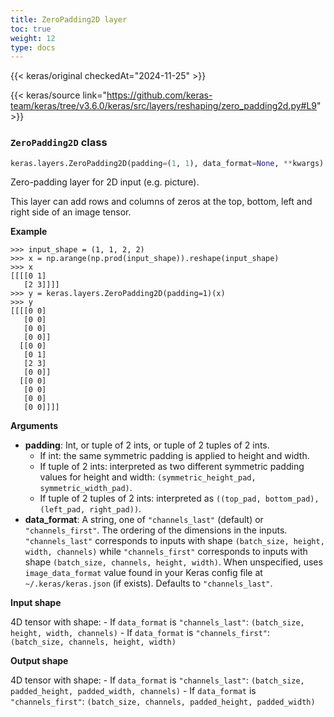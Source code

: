 ```yaml
---
title: ZeroPadding2D layer
toc: true
weight: 12
type: docs
---
```


{{< keras/original checkedAt="2024-11-25" >}}

{{< keras/source link="https://github.com/keras-team/keras/tree/v3.6.0/keras/src/layers/reshaping/zero_padding2d.py#L9" >}}

### `ZeroPadding2D` class

```python
keras.layers.ZeroPadding2D(padding=(1, 1), data_format=None, **kwargs)
```

Zero-padding layer for 2D input (e.g. picture).

This layer can add rows and columns of zeros at the top, bottom, left and right side of an image tensor.

**Example**

```console
>>> input_shape = (1, 1, 2, 2)
>>> x = np.arange(np.prod(input_shape)).reshape(input_shape)
>>> x
[[[[0 1]
   [2 3]]]]
>>> y = keras.layers.ZeroPadding2D(padding=1)(x)
>>> y
[[[[0 0]
   [0 0]
   [0 0]
   [0 0]]
  [[0 0]
   [0 1]
   [2 3]
   [0 0]]
  [[0 0]
   [0 0]
   [0 0]
   [0 0]]]]
```

**Arguments**

- **padding**: Int, or tuple of 2 ints, or tuple of 2 tuples of 2 ints.
  - If int: the same symmetric padding is applied to height and width.
  - If tuple of 2 ints: interpreted as two different symmetric padding values for height and width: `(symmetric_height_pad, symmetric_width_pad)`.
  - If tuple of 2 tuples of 2 ints: interpreted as `((top_pad, bottom_pad), (left_pad, right_pad))`.
- **data_format**: A string, one of `"channels_last"` (default) or `"channels_first"`. The ordering of the dimensions in the inputs. `"channels_last"` corresponds to inputs with shape `(batch_size, height, width, channels)` while `"channels_first"` corresponds to inputs with shape `(batch_size, channels, height, width)`. When unspecified, uses `image_data_format` value found in your Keras config file at `~/.keras/keras.json` (if exists). Defaults to `"channels_last"`.

**Input shape**

4D tensor with shape: - If `data_format` is `"channels_last"`: `(batch_size, height, width, channels)` - If `data_format` is `"channels_first"`: `(batch_size, channels, height, width)`

**Output shape**

4D tensor with shape: - If `data_format` is `"channels_last"`: `(batch_size, padded_height, padded_width, channels)` - If `data_format` is `"channels_first"`: `(batch_size, channels, padded_height, padded_width)`
